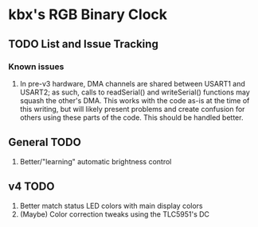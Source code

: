 # kbx's RGB Binary Clock

## TODO List and Issue Tracking

### Known issues

1. In pre-v3 hardware, DMA channels are shared between USART1 and USART2; as
 such, calls to readSerial() and writeSerial() functions may squash the other's
 DMA. This works with the code as-is at the time of this writing, but will
 likely present problems and create confusion for others using these parts of
 the code. This should be handled better.


## General TODO

1. Better/"learning" automatic brightness control


## v4 TODO

1. Better match status LED colors with main display colors
1. (Maybe) Color correction tweaks using the TLC5951's DC
